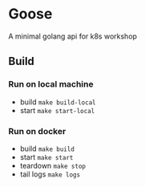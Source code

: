 # Goose

A minimal golang api for k8s workshop

## Build
### Run on local machine
- build `make build-local`
- start `make start-local`

### Run on docker
- build `make build`
- start `make start`
- teardown `make stop`
- tail logs `make logs`